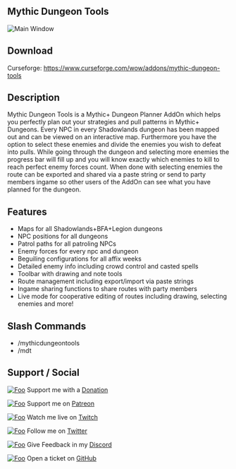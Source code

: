 ## Mythic Dungeon Tools

![Main Window](https://i.imgur.com/2rSkG5i.jpeg "Main Window")

## Download

Curseforge: https://www.curseforge.com/wow/addons/mythic-dungeon-tools

## Description

Mythic Dungeon Tools is a Mythic+ Dungeon Planner AddOn which helps you perfectly plan out your strategies and pull patterns in Mythic+ Dungeons. Every NPC in every Shadowlands dungeon has been mapped out and can be viewed on an interactive map. Furthermore you have the option to select these enemies and divide the enemies you wish to defeat into pulls. While going through the dungeon and selecting more enemies the progress bar will fill up and you will know exactly which enemies to kill to reach perfect enemy forces count. When done with selecting enemies the route can be exported and shared via a paste string or send to party members ingame so other users of the AddOn can see what you have planned for the dungeon.

## Features

- Maps for all Shadowlands+BFA+Legion dungeons
- NPC positions for all dungeons
- Patrol paths for all patroling NPCs
- Enemy forces for every npc and dungeon
- Beguiling configurations for all affix weeks
- Detailed enemy info including crowd control and casted spells
- Toolbar with drawing and note tools
- Route management including export/import via paste strings
- Ingame sharing functions to share routes with party members
- Live mode for cooperative editing of routes including drawing, selecting enemies and more!

## Slash Commands

- /mythicdungeontools
- /mdt

## Support / Social

[![Foo](https://i.imgur.com/Y2fEMMH.png)](https://streamlabs.com/nnoggie/tip) Support me with a [Donation](https://streamlabs.com/nnoggie/tip "Donate")

[![Foo](https://i.imgur.com/CKxlJJd.png)](https://www.patreon.com/mythicdungeontools) Support me on [Patreon](https://www.patreon.com/mythicdungeontools "Patreon")

[![Foo](https://i.imgur.com/UxFnFkD.png)](https://www.twitch.tv/nnoggie) Watch me live on [Twitch](https://www.twitch.tv/nnoggie "Twitch")

[![Foo](https://i.imgur.com/0lqcpvj.png)](https://twitter.com/nnoggie) Follow me on [Twitter](https://twitter.com/nnoggie "Twitter")

[![Foo](https://i.imgur.com/XvxEoEE.png)](https://discord.gg/tdxMPb3) Give Feedback in my [Discord](https://discord.gg/tdxMPb3 "Discord")

[![Foo](https://i.imgur.com/qV0ZkHA.png)](https://github.com/nnoggie/MythicDungeonTools/issues/new) Open a ticket on [GitHub](https://github.com/nnoggie/MythicDungeonTools/issues/new "GitHub")
